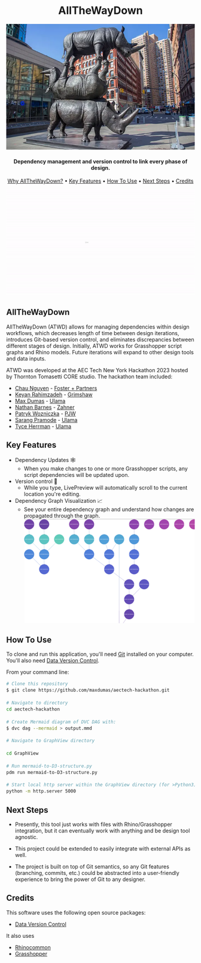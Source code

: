 <h1 align="center">
  <br>
  AllTheWayDown
  <br>
</h1>

![Rhinos ATWD](https://github.com/maxdumas/aectech-hackathon/blob/main/Static/stacked-rhinos-sculpture.png)

<h4 align="center">Dependency management and version control to link every phase of design.</h4>

<p align="center">
  <a href="#why">Why AllTheWayDown?</a> •
  <a href="#key-features">Key Features</a> •
  <a href="#how-to-use">How To Use</a> •
  <a href="#how-to-use">Next Steps</a> •
  <a href="#credits">Credits</a> 
</p>

![screenshot](https://github.com/maxdumas/aectech-hackathon/blob/5d2b262d01489dc414fb073afc2a7a84a45a7d01/Static/graph-Growth.gif)

## AllTheWayDown

AllTheWayDown (ATWD) allows for managing dependencies within design workflows, which decreases length of time between design iterations, introduces Git-based version control, and eliminates discrepancies between different stages of design.  Initially, ATWD works for Grasshopper script graphs and Rhino models. Future iterations will expand to other design tools and data inputs.  

ATWD was developed at the AEC Tech New York Hackathon 2023 hosted by Thornton Tomasetti CORE studio. The hackathon team included:
- [Chau Nguyen](https://github.com/minhchau1510) - [Foster + Partners](https://www.fosterandpartners.com)
- [Keyan Rahimzadeh](https://github.com/keyan-r) - [Grimshaw](https://grimshaw.global)
- [Max Dumas](https://github.com/maxdumas) - [Ulama](https://ulama.tech)
- [Nathan Barnes](https://github.com/nathan-barnes) - [Zahner](https://www.azahner.com/)
- [Patryk Wozniczka](https://github.com/patrykwoz) - [PJW](https://patrykwozniczka.com)
- [Sarang Pramode](https://github.com/Sarang-Pramode) - [Ulama](https://ulama.tech)
- [Tyce Herrman](https://github.com/TyceHerrman) - [Ulama](https://ulama.tech)


## Key Features

* Dependency Updates 🕸️
  - When you make changes to one or more Grasshopper scripts, any script dependencies will be updated upon.
* Version control 🚧
  - While you type, LivePreview will automatically scroll to the current location you're editing.
* Dependency Graph Visualization 📈
  - See your entire dependency graph and understand how changes are propagated through the graph.
  ![graph](https://github.com/maxdumas/aectech-hackathon/blob/3d5c470ab543bf1c92de90c93ef8af67afe88dfd/GraphView%20Image.png)


## How To Use

To clone and run this application, you'll need [Git](https://git-scm.com) installed on your computer. You'll also need [Data Version Control](https://dvc.org/doc/install).

From your command line:

```bash
# Clone this repository
$ git clone https://github.com/maxdumas/aectech-hackathon.git

# Navigate to directory
cd aectech-hackathon

# Create Mermaid diagram of DVC DAG with:
$ dvc dag --mermaid > output.mmd

# Navigate to GraphView directory

cd GraphView

# Run mermaid-to-D3-structure.py
pdm run mermaid-to-D3-structure.py

# Start local http server within the GraphView directory (for >Python3)
python -m http.server 5000

```


## Next Steps

* Presently, this tool just works with files with Rhino/Grasshopper integration, but it can eventually work with anything and be design tool agnostic. 

* This project could be extended to easily integrate with external APIs as well.

* The project is built on top of Git semantics, so any Git features (branching, commits, etc.) could be abstracted into a  user-friendly experience to bring the power of Git to any designer.


## Credits

This software uses the following open source packages:

- [Data Version Control](https://dvc.org/)

It also uses

- [Rhinocommon](https://www.rhino3d.com)
- [Grasshopper](https://www.grasshopper3d.com)
